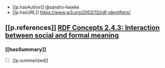 


- [[p.hasAuthor]] @sandro-hawke
- [[p.hasURL]] https://www.w3.org/2002/12/rdf-identifiers/

## [[p.references]] [RDF Concepts 2.4.3:  Interaction between social and formal meaning](https://www.w3.org/TR/2002/WD-rdf-concepts-20021108/#section-Interaction)

### [[hasSummary]]

- [ ] [[p.summarized]]
